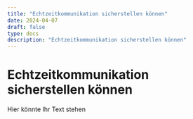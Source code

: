 ```yaml
---
title: "Echtzeitkommunikation sicherstellen können"
date: 2024-04-07
draft: false
type: docs
description: "Echtzeitkommunikation sicherstellen können"
---
```


# Echtzeitkommunikation sicherstellen können

Hier könnte Ihr Text stehen
